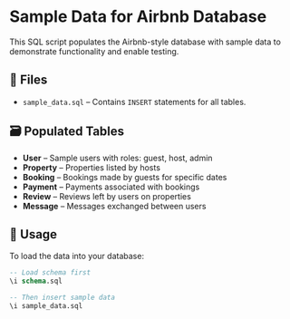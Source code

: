 # Sample Data for Airbnb Database

This SQL script populates the Airbnb-style database with sample data to demonstrate functionality and enable testing.

## 📁 Files

- `sample_data.sql` – Contains `INSERT` statements for all tables.

## 🗃️ Populated Tables

- **User** – Sample users with roles: guest, host, admin
- **Property** – Properties listed by hosts
- **Booking** – Bookings made by guests for specific dates
- **Payment** – Payments associated with bookings
- **Review** – Reviews left by users on properties
- **Message** – Messages exchanged between users

## 🚀 Usage

To load the data into your database:

```sql
-- Load schema first
\i schema.sql

-- Then insert sample data
\i sample_data.sql

